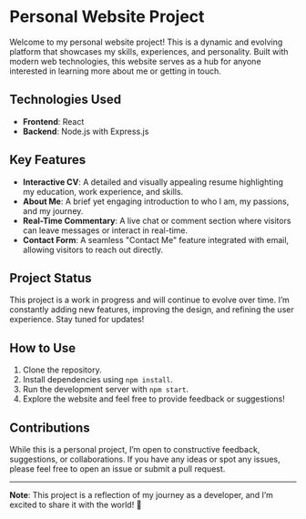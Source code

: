 # Personal Website Project

Welcome to my personal website project! This is a dynamic and evolving platform that showcases my skills, experiences, and personality. Built with modern web technologies, this website serves as a hub for anyone interested in learning more about me or getting in touch.

## Technologies Used
- **Frontend**: React
- **Backend**: Node.js with Express.js

## Key Features
- **Interactive CV**: A detailed and visually appealing resume highlighting my education, work experience, and skills.
- **About Me**: A brief yet engaging introduction to who I am, my passions, and my journey.
- **Real-Time Commentary**: A live chat or comment section where visitors can leave messages or interact in real-time.
- **Contact Form**: A seamless "Contact Me" feature integrated with email, allowing visitors to reach out directly.

## Project Status
This project is a work in progress and will continue to evolve over time. I’m constantly adding new features, improving the design, and refining the user experience. Stay tuned for updates!

## How to Use
1. Clone the repository.
2. Install dependencies using `npm install`.
3. Run the development server with `npm start`.
4. Explore the website and feel free to provide feedback or suggestions!

## Contributions
While this is a personal project, I’m open to constructive feedback, suggestions, or collaborations. If you have any ideas or spot any issues, please feel free to open an issue or submit a pull request.

---

**Note**: This project is a reflection of my journey as a developer, and I’m excited to share it with the world! 🚀
